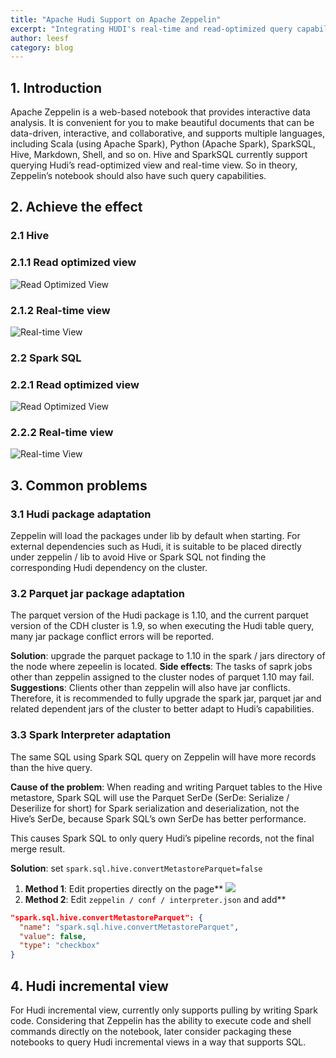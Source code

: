 ```yaml
---
title: "Apache Hudi Support on Apache Zeppelin"
excerpt: "Integrating HUDI's real-time and read-optimized query capabilities into Apache Zeppelin’s notebook"
author: leesf
category: blog
---
```



## 1. Introduction
Apache Zeppelin is a web-based notebook that provides interactive data analysis. It is convenient for you to make beautiful documents that can be data-driven, interactive, and collaborative, and supports multiple languages, including Scala (using Apache Spark), Python (Apache Spark), SparkSQL, Hive, Markdown, Shell, and so on. Hive and SparkSQL currently support querying Hudi’s read-optimized view and real-time view. So in theory, Zeppelin’s notebook should also have such query capabilities.
<!--truncate-->
## 2. Achieve the effect
### 2.1 Hive

### 2.1.1 Read optimized view
![Read Optimized View](/assets/images/blog/read_optimized_view.png)

### 2.1.2 Real-time view
![Real-time View](/assets/images/blog/real_time_view.png)

### 2.2 Spark SQL

### 2.2.1 Read optimized view
![Read Optimized View](/assets/images/blog/spark_read_optimized_view.png)

### 2.2.2 Real-time view
![Real-time View](/assets/images/blog/spark_real_time_view.png)

## 3. Common problems

### 3.1 Hudi package adaptation
Zeppelin will load the packages under lib by default when starting. For external dependencies such as Hudi, it is suitable to be placed directly under zeppelin / lib to avoid Hive or Spark SQL not finding the corresponding Hudi dependency on the cluster.

### 3.2 Parquet jar package adaptation
The parquet version of the Hudi package is 1.10, and the current parquet version of the CDH cluster is 1.9, so when executing the Hudi table query, many jar package conflict errors will be reported.

**Solution**: upgrade the parquet package to 1.10 in the spark / jars directory of the node where zepeelin is located.
**Side effects**: The tasks of saprk jobs other than zeppelin assigned to the cluster nodes of parquet 1.10 may fail.
**Suggestions**: Clients other than zeppelin will also have jar conflicts. Therefore, it is recommended to fully upgrade the spark jar, parquet jar and related dependent jars of the cluster to better adapt to Hudi’s capabilities.

### 3.3 Spark Interpreter adaptation

The same SQL using Spark SQL query on Zeppelin will have more records than the hive query.

**Cause of the problem**: When reading and writing Parquet tables to the Hive metastore, Spark SQL will use the Parquet SerDe (SerDe: Serialize / Deserilize for short) for Spark serialization and deserialization, not the Hive’s SerDe, because Spark SQL’s own SerDe has better performance.

This causes Spark SQL to only query Hudi’s pipeline records, not the final merge result.

**Solution**: set `spark.sql.hive.convertMetastoreParquet=false`

 1. **Method 1**: Edit properties directly on the page**
![](/assets/images/blog/spark_edit_properties.png)
 2. **Method 2**: Edit `zeppelin / conf / interpreter.json` and add**

```json
"spark.sql.hive.convertMetastoreParquet": {
  "name": "spark.sql.hive.convertMetastoreParquet",
  "value": false,
  "type": "checkbox"
}
```
## 4. Hudi incremental view

For Hudi incremental view, currently only supports pulling by writing Spark code. Considering that Zeppelin has the ability to execute code and shell commands directly on the notebook, later consider packaging these notebooks to query Hudi incremental views in a way that supports SQL.

